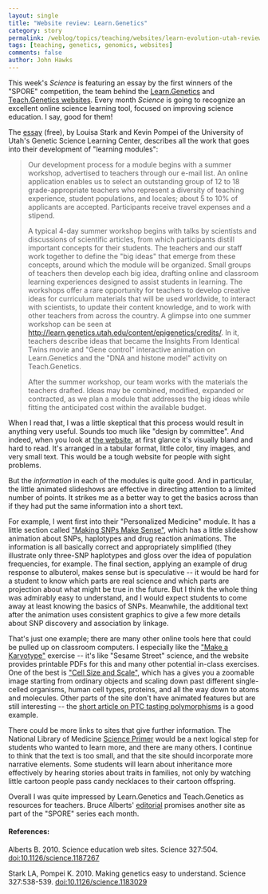 ```yaml
---
layout: single 
title: "Website review: Learn.Genetics" 
category: story
permalink: /weblog/topics/teaching/websites/learn-evolution-utah-review-2010.html
tags: [teaching, genetics, genomics, websites] 
comments: false 
author: John Hawks 
---
```


This week's <i>Science</i> is featuring an essay by the first winners of the "SPORE" competition, the team behind the <a href="http://learn.genetics.utah.edu/">Learn.Genetics</a> and <a href="http://teach.genetics.utah.edu/">Teach.Genetics websites</a>. Every month <i>Science</i> is going to recognize an excellent online science learning tool, focused on improving science education. I say, good for them! 

The <a href="http://dx.doi.org/10.1126/science.1183029">essay</a> (free), by Louisa Stark and Kevin Pompei of the University of Utah's Genetic Science Learning Center, describes all the work that goes into their development of "learning modules": 

<blockquote>Our development process for a module begins with a summer workshop, advertised to teachers through our e-mail list. An online application enables us to select an outstanding group of 12 to 18 grade-appropriate teachers who represent a diversity of teaching experience, student populations, and locales; about 5 to 10% of applicants are accepted. Participants receive travel expenses and a stipend.

A typical 4-day summer workshop begins with talks by scientists and discussions of scientific articles, from which participants distill important concepts for their students. The teachers and our staff work together to define the "big ideas" that emerge from these concepts, around which the module will be organized. Small groups of teachers then develop each big idea, drafting online and classroom learning experiences designed to assist students in learning. The workshops offer a rare opportunity for teachers to develop creative ideas for curriculum materials that will be used worldwide, to interact with scientists, to update their content knowledge, and to work with other teachers from across the country. A glimpse into one summer workshop can be seen at http://learn.genetics.utah.edu/content/epigenetics/credits/. In it, teachers describe ideas that became the Insights From Identical Twins movie and "Gene control" interactive animation on Learn.Genetics and the "DNA and histone model" activity on Teach.Genetics.

After the summer workshop, our team works with the materials the teachers drafted. Ideas may be combined, modified, expanded or contracted, as we plan a module that addresses the big ideas while fitting the anticipated cost within the available budget.</blockquote>

When I read that, I was a little skeptical that this process would result in anything very useful. Sounds too much like "design by committee". And indeed, when you look at <a href="http://learn.genetics.utah.edu">the website</a>, at first glance it's visually bland and hard to read. It's arranged in a tabular format, little color, tiny images, and very small text. This would be a tough website for people with sight problems. 

But the <i>information</i> in each of the modules is quite good. And in particular, the little animated slideshows are effective in directing attention to a limited number of points. It strikes me as a better way to get the basics across than if they had put the same information into a short text. 

For example, I went first into their "Personalized Medicine" module. It has a little section called <a href="http://learn.genetics.utah.edu/content/health/pharma/snips/">"Making SNPs Make Sense"</a>, which has a little slideshow animation about SNPs, haplotypes and drug reaction animations. The information is all basically correct and appropriately simplified (they illustrate only three-SNP haplotypes and gloss over the idea of population frequencies, for example. The final section, applying an example of drug response to albuterol, makes sense but is speculative -- it would be hard for a student to know which parts are real science and which parts are projection about what might be true in the future. But I think the whole thing was admirably easy to understand, and I would expect students to come away at least knowing the basics of SNPs. Meanwhile, the additional text after the animation uses consistent graphics to give a few more details about SNP discovery and association by linkage. 

That's just one example; there are many other online tools here that could be pulled up on classroom computers. I especially like the <a href="http://learn.genetics.utah.edu/content/begin/traits/karyotype/">"Make a Karyotype"</a> exercise -- it's like "Sesame Street" science, and the website provides printable PDFs for this and many other potential in-class exercises. One of the best is <a href="http://learn.genetics.utah.edu/content/begin/cells/scale/">"Cell Size and Scale"</a>, which has a gives you a zoomable image starting from ordinary objects and scaling down past different single-celled organisms, human cell types, proteins, and all the way down to atoms and molecules. Other parts of the site don't have animated features but are still interesting -- the <a href="http://learn.genetics.utah.edu/content/begin/traits/ptc/">short article on PTC tasting polymorphisms</a> is a good example. 

There could be more links to sites that give further information. The National Library of Medicine <a href="http://www.ncbi.nlm.nih.gov/About/primer/">Science Primer</a> would be a next logical step for students who wanted to learn more, and there are many others.  I continue to think that the text is too small, and that the site should incorporate more narrative elements. Some students will learn about inheritance more effectively by hearing stories about traits in families, not only by watching little cartoon people pass candy necklaces to their cartoon offspring. 

Overall I was quite impressed by Learn.Genetics and Teach.Genetics as resources for teachers. Bruce Alberts' <a href="http://dx.doi.org/10.1126/science.1187267">editorial</a> promises another site as part of the "SPORE" series each month. 



<h4>References:</h4>

<p class="cite">Alberts B. 2010. Science education web sites. Science 327:504. <a href="http://dx.doi.org/10.1126/science.1187267">doi:10.1126/science.1187267</a></p>

<p class="cite">Stark LA, Pompei K. 2010. Making genetics easy to understand. Science 327:538-539. <a href="http://dx.doi.org/10.1126/science.1183029">doi:10.1126/science.1183029</a></p>

